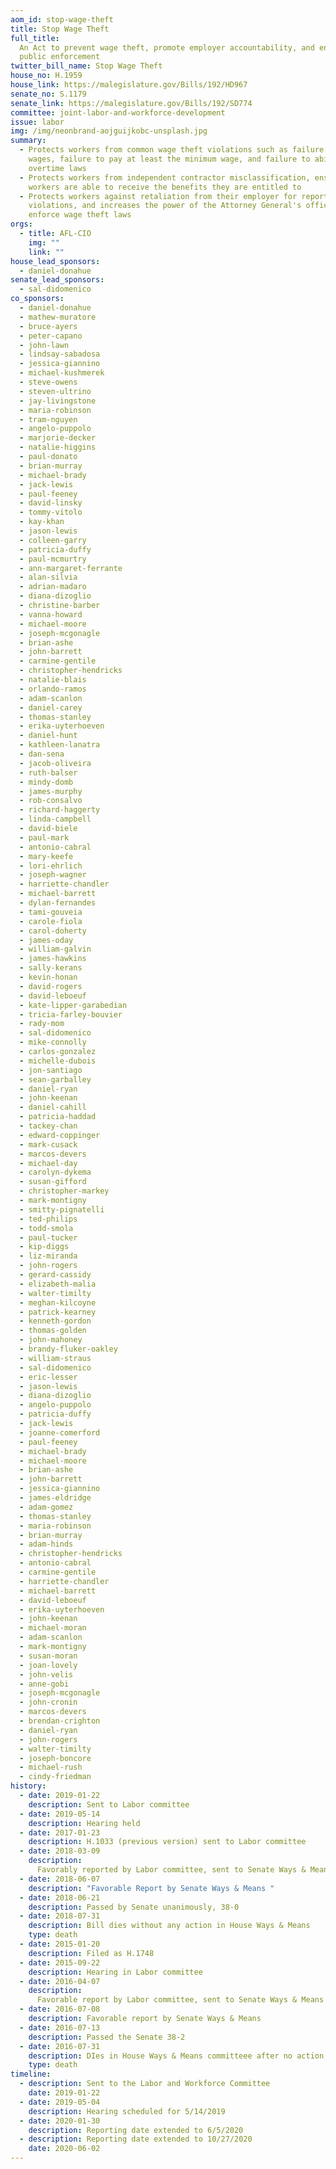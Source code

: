 ```yaml
---
aom_id: stop-wage-theft
title: Stop Wage Theft
full_title:
  An Act to prevent wage theft, promote employer accountability, and enhance
  public enforcement
twitter_bill_name: Stop Wage Theft
house_no: H.1959
house_link: https://malegislature.gov/Bills/192/HD967
senate_no: S.1179
senate_link: https://malegislature.gov/Bills/192/SD774
committee: joint-labor-and-workforce-development
issue: labor
img: /img/neonbrand-aojguijkobc-unsplash.jpg
summary:
  - Protects workers from common wage theft violations such as failure to pay
    wages, failure to pay at least the minimum wage, and failure to abide by
    overtime laws
  - Protects workers from independent contractor misclassification, ensuring
    workers are able to receive the benefits they are entitled to
  - Protects workers against retaliation from their employer for reporting
    violations, and increases the power of the Attorney General's office to
    enforce wage theft laws
orgs:
  - title: AFL-CIO
    img: ""
    link: ""
house_lead_sponsors:
  - daniel-donahue
senate_lead_sponsors:
  - sal-didomenico
co_sponsors:
  - daniel-donahue
  - mathew-muratore
  - bruce-ayers
  - peter-capano
  - john-lawn
  - lindsay-sabadosa
  - jessica-giannino
  - michael-kushmerek
  - steve-owens
  - steven-ultrino
  - jay-livingstone
  - maria-robinson
  - tram-nguyen
  - angelo-puppolo
  - marjorie-decker
  - natalie-higgins
  - paul-donato
  - brian-murray
  - michael-brady
  - jack-lewis
  - paul-feeney
  - david-linsky
  - tommy-vitolo
  - kay-khan
  - jason-lewis
  - colleen-garry
  - patricia-duffy
  - paul-mcmurtry
  - ann-margaret-ferrante
  - alan-silvia
  - adrian-madaro
  - diana-dizoglio
  - christine-barber
  - vanna-howard
  - michael-moore
  - joseph-mcgonagle
  - brian-ashe
  - john-barrett
  - carmine-gentile
  - christopher-hendricks
  - natalie-blais
  - orlando-ramos
  - adam-scanlon
  - daniel-carey
  - thomas-stanley
  - erika-uyterhoeven
  - daniel-hunt
  - kathleen-lanatra
  - dan-sena
  - jacob-oliveira
  - ruth-balser
  - mindy-domb
  - james-murphy
  - rob-consalvo
  - richard-haggerty
  - linda-campbell
  - david-biele
  - paul-mark
  - antonio-cabral
  - mary-keefe
  - lori-ehrlich
  - joseph-wagner
  - harriette-chandler
  - michael-barrett
  - dylan-fernandes
  - tami-gouveia
  - carole-fiola
  - carol-doherty
  - james-oday
  - william-galvin
  - james-hawkins
  - sally-kerans
  - kevin-honan
  - david-rogers
  - david-leboeuf
  - kate-lipper-garabedian
  - tricia-farley-bouvier
  - rady-mom
  - sal-didomenico
  - mike-connolly
  - carlos-gonzalez
  - michelle-dubois
  - jon-santiago
  - sean-garballey
  - daniel-ryan
  - john-keenan
  - daniel-cahill
  - patricia-haddad
  - tackey-chan
  - edward-coppinger
  - mark-cusack
  - marcos-devers
  - michael-day
  - carolyn-dykema
  - susan-gifford
  - christopher-markey
  - mark-montigny
  - smitty-pignatelli
  - ted-philips
  - todd-smola
  - paul-tucker
  - kip-diggs
  - liz-miranda
  - john-rogers
  - gerard-cassidy
  - elizabeth-malia
  - walter-timilty
  - meghan-kilcoyne
  - patrick-kearney
  - kenneth-gordon
  - thomas-golden
  - john-mahoney
  - brandy-fluker-oakley
  - william-straus
  - sal-didomenico
  - eric-lesser
  - jason-lewis
  - diana-dizoglio
  - angelo-puppolo
  - patricia-duffy
  - jack-lewis
  - joanne-comerford
  - paul-feeney
  - michael-brady
  - michael-moore
  - brian-ashe
  - john-barrett
  - jessica-giannino
  - james-eldridge
  - adam-gomez
  - thomas-stanley
  - maria-robinson
  - brian-murray
  - adam-hinds
  - christopher-hendricks
  - antonio-cabral
  - carmine-gentile
  - harriette-chandler
  - michael-barrett
  - david-leboeuf
  - erika-uyterhoeven
  - john-keenan
  - michael-moran
  - adam-scanlon
  - mark-montigny
  - susan-moran
  - joan-lovely
  - john-velis
  - anne-gobi
  - joseph-mcgonagle
  - john-cronin
  - marcos-devers
  - brendan-crighton
  - daniel-ryan
  - john-rogers
  - walter-timilty
  - joseph-boncore
  - michael-rush
  - cindy-friedman
history:
  - date: 2019-01-22
    description: Sent to Labor committee
  - date: 2019-05-14
    description: Hearing held
  - date: 2017-01-23
    description: H.1033 (previous version) sent to Labor committee
  - date: 2018-03-09
    description:
      Favorably reported by Labor committee, sent to Senate Ways & Means
  - date: 2018-06-07
    description: "Favorable Report by Senate Ways & Means "
  - date: 2018-06-21
    description: Passed by Senate unanimously, 38-0
  - date: 2018-07-31
    description: Bill dies without any action in House Ways & Means
    type: death
  - date: 2015-01-20
    description: Filed as H.1748
  - date: 2015-09-22
    description: Hearing in Labor committee
  - date: 2016-04-07
    description:
      Favorable report by Labor committee, sent to Senate Ways & Means
  - date: 2016-07-08
    description: Favorable report by Senate Ways & Means
  - date: 2016-07-13
    description: Passed the Senate 38-2
  - date: 2016-07-31
    description: DIes in House Ways & Means committeee after no action
    type: death
timeline:
  - description: Sent to the Labor and Workforce Committee
    date: 2019-01-22
  - date: 2019-05-04
    description: Hearing scheduled for 5/14/2019
  - date: 2020-01-30
    description: Reporting date extended to 6/5/2020
  - description: Reporting date extended to 10/27/2020
    date: 2020-06-02
---
```

